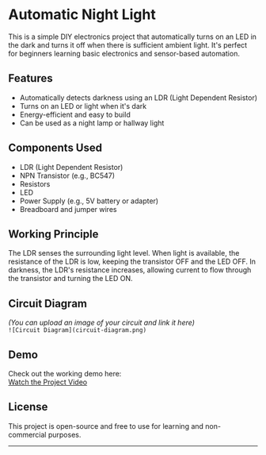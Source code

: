 # Automatic Night Light

This is a simple DIY electronics project that automatically turns on an LED in the dark and turns it off when there is sufficient ambient light. It's perfect for beginners learning basic electronics and sensor-based automation.

## Features

- Automatically detects darkness using an LDR (Light Dependent Resistor)
- Turns on an LED or light when it's dark
- Energy-efficient and easy to build
- Can be used as a night lamp or hallway light

## Components Used

- LDR (Light Dependent Resistor)
- NPN Transistor (e.g., BC547)
- Resistors
- LED
- Power Supply (e.g., 5V battery or adapter)
- Breadboard and jumper wires

## Working Principle

The LDR senses the surrounding light level. When light is available, the resistance of the LDR is low, keeping the transistor OFF and the LED OFF. In darkness, the LDR's resistance increases, allowing current to flow through the transistor and turning the LED ON.

## Circuit Diagram

*(You can upload an image of your circuit and link it here)*  
`![Circuit Diagram](circuit-diagram.png)`

## Demo

Check out the working demo here:  
[Watch the Project Video](https://www.linkedin.com/posts/priyanshu-raj-328752326_project-automatic-night-light-this-project-activity-7320077175620083714-hXwO?utm_source=social_share_send&utm_medium=android_app&rcm=ACoAAFJWGFABg-e8R-g8whT9TyRMvt899V1yW3E&utm_campaign=copy_link)

## License

This project is open-source and free to use for learning and non-commercial purposes.

---